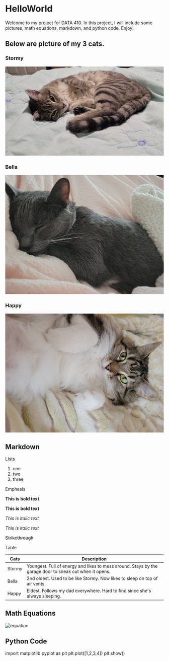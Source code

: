 # HelloWorld

Welcome to my project for DATA 410. In this project, I will include some pictures, math equations, markdown, and python code. Enjoy!

## Below are picture of my 3 cats.

### Stormy
![](stormy.png)
### Bella
![](bella.png)
### Happy
![](happy.png)

## Markdown

  Lists
  1. one
  2. two
  3. three
  
  Emphasis
  
  **This is bold text**
  
  __This is bold text__
  
  *This is italic text*
  
  _This is italic text_
  
  ~~Strikethrough~~
  
  Table
  
  | Cats   | Description |
  | ------ | ----------- |
  | Stormy | Youngest. Full of energy and likes to mess around. Stays by the garage door to sneak out when it opens.|
  | Bella  | 2nd oldest. Used to be like Stormy. Now likes to sleep on top of air vents.|
  | Happy  | Eldest. Follows my dad everywhere. Hard to find since she's always sleeping.|

## Math Equations

![equation](https://latex.codecogs.com/svg.image?%5Csqrt%7Bcos(3x%5E2)&plus;sin(x%5E%7B5%7D)&plus;%5Cpi%7D)

## Python Code

  import matplotlib.pyplot as plt
  plt.plot([1,2,3,4])
  plt.show()
  
